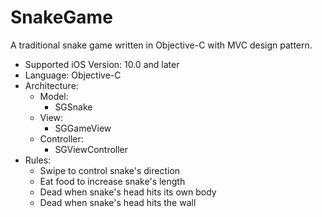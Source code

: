 # SnakeGame

A traditional snake game written in Objective-C with MVC design pattern.

* Supported iOS Version: 10.0 and later
* Language: Objective-C
* Architecture:
  * Model:
    * SGSnake
  * View:
    * SGGameView
  * Controller:
    * SGViewController
* Rules:
  * Swipe to control snake's direction
  * Eat food to increase snake's length
  * Dead when snake's head hits its own body
  * Dead when snake's head hits the wall
